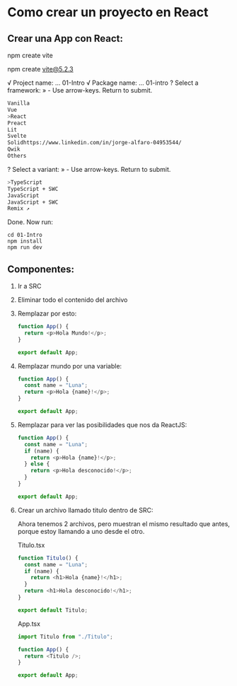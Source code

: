 # Como crear un proyecto en React

## Crear una App con React:

npm create vite

npm create vite@5.2.3

√ Project name: ... 01-Intro
√ Package name: ... 01-intro
? Select a framework: » - Use arrow-keys. Return to submit.

```bash
Vanilla
Vue
>React
Preact
Lit
Svelte
Solidhttps://www.linkedin.com/in/jorge-alfaro-04953544/
Qwik
Others
```

? Select a variant: » - Use arrow-keys. Return to submit.

```bash
>TypeScript
TypeScript + SWC
JavaScript
JavaScript + SWC
Remix ↗
```

Done. Now run:

```
cd 01-Intro
npm install
npm run dev
```

## Componentes:

1. Ir a SRC
2. Eliminar todo el contenido del archivo
3. Remplazar por esto:

   ```typescript
   function App() {
     return <p>Hola Mundo!</p>;
   }

   export default App;
   ```

4. Remplazar mundo por una variable:

   ```typescript
   function App() {
     const name = "Luna";
     return <p>Hola {name}!</p>;
   }

   export default App;
   ```

5. Remplazar para ver las posibilidades que nos da ReactJS:

   ```typescript
   function App() {
     const name = "Luna";
     if (name) {
       return <p>Hola {name}!</p>;
     } else {
       return <p>Hola desconocido!</p>;
     }
   }

   export default App;
   ```

6. Crear un archivo llamado titulo dentro de SRC:

   Ahora tenemos 2 archivos, pero muestran el mismo resultado que antes, porque estoy llamando a uno desde el otro.

   Titulo.tsx

   ```typescript
   function Titulo() {
     const name = "Luna";
     if (name) {
       return <h1>Hola {name}!</h1>;
     }
     return <h1>Hola desconocido!</h1>;
   }

   export default Titulo;
   ```

   App.tsx

   ```typescript
   import Titulo from "./Titulo";

   function App() {
     return <Titulo />;
   }

   export default App;
   ```
